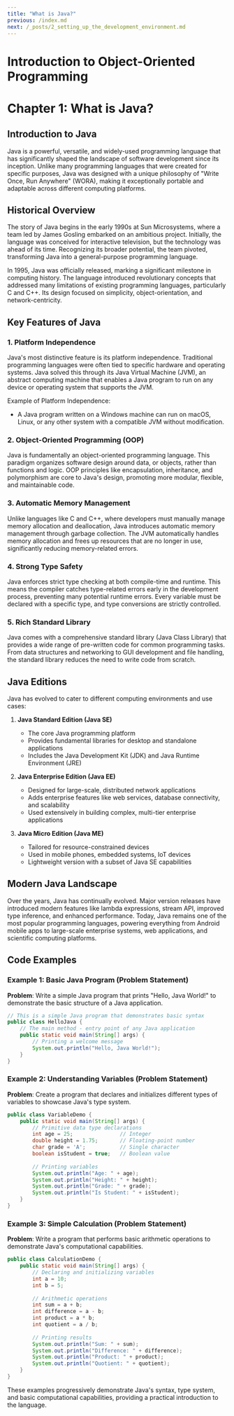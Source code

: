 ```yaml
---
title: "What is Java?"
previous: /index.md
next: /_posts/2_setting_up_the_development_environment.md
---
```

# Introduction to Object-Oriented Programming
# Chapter 1: What is Java?

## Introduction to Java

Java is a powerful, versatile, and widely-used programming language that has significantly shaped the landscape of software development since its inception. Unlike many programming languages that were created for specific purposes, Java was designed with a unique philosophy of "Write Once, Run Anywhere" (WORA), making it exceptionally portable and adaptable across different computing platforms.

## Historical Overview

The story of Java begins in the early 1990s at Sun Microsystems, where a team led by James Gosling embarked on an ambitious project. Initially, the language was conceived for interactive television, but the technology was ahead of its time. Recognizing its broader potential, the team pivoted, transforming Java into a general-purpose programming language.

In 1995, Java was officially released, marking a significant milestone in computing history. The language introduced revolutionary concepts that addressed many limitations of existing programming languages, particularly C and C++. Its design focused on simplicity, object-orientation, and network-centricity.

## Key Features of Java

### 1. Platform Independence
Java's most distinctive feature is its platform independence. Traditional programming languages were often tied to specific hardware and operating systems. Java solved this through its Java Virtual Machine (JVM), an abstract computing machine that enables a Java program to run on any device or operating system that supports the JVM.

Example of Platform Independence:
- A Java program written on a Windows machine can run on macOS, Linux, or any other system with a compatible JVM without modification.

### 2. Object-Oriented Programming (OOP)
Java is fundamentally an object-oriented programming language. This paradigm organizes software design around data, or objects, rather than functions and logic. OOP principles like encapsulation, inheritance, and polymorphism are core to Java's design, promoting more modular, flexible, and maintainable code.

### 3. Automatic Memory Management
Unlike languages like C and C++, where developers must manually manage memory allocation and deallocation, Java introduces automatic memory management through garbage collection. The JVM automatically handles memory allocation and frees up resources that are no longer in use, significantly reducing memory-related errors.

### 4. Strong Type Safety
Java enforces strict type checking at both compile-time and runtime. This means the compiler catches type-related errors early in the development process, preventing many potential runtime errors. Every variable must be declared with a specific type, and type conversions are strictly controlled.

### 5. Rich Standard Library
Java comes with a comprehensive standard library (Java Class Library) that provides a wide range of pre-written code for common programming tasks. From data structures and networking to GUI development and file handling, the standard library reduces the need to write code from scratch.

## Java Editions

Java has evolved to cater to different computing environments and use cases:

1. **Java Standard Edition (Java SE)**
   - The core Java programming platform
   - Provides fundamental libraries for desktop and standalone applications
   - Includes the Java Development Kit (JDK) and Java Runtime Environment (JRE)

2. **Java Enterprise Edition (Java EE)**
   - Designed for large-scale, distributed network applications
   - Adds enterprise features like web services, database connectivity, and scalability
   - Used extensively in building complex, multi-tier enterprise applications

3. **Java Micro Edition (Java ME)**
   - Tailored for resource-constrained devices
   - Used in mobile phones, embedded systems, IoT devices
   - Lightweight version with a subset of Java SE capabilities

## Modern Java Landscape

Over the years, Java has continually evolved. Major version releases have introduced modern features like lambda expressions, stream API, improved type inference, and enhanced performance. Today, Java remains one of the most popular programming languages, powering everything from Android mobile apps to large-scale enterprise systems, web applications, and scientific computing platforms.

## Code Examples

### Example 1: Basic Java Program (Problem Statement)
**Problem**: Write a simple Java program that prints "Hello, Java World!" to demonstrate the basic structure of a Java application.

```java
// This is a simple Java program that demonstrates basic syntax
public class HelloJava {
    // The main method - entry point of any Java application
    public static void main(String[] args) {
        // Printing a welcome message
        System.out.println("Hello, Java World!");
    }
}
```

### Example 2: Understanding Variables (Problem Statement)
**Problem**: Create a program that declares and initializes different types of variables to showcase Java's type system.

```java
public class VariableDemo {
    public static void main(String[] args) {
        // Primitive data type declarations
        int age = 25;               // Integer
        double height = 1.75;       // Floating-point number
        char grade = 'A';           // Single character
        boolean isStudent = true;   // Boolean value
        
        // Printing variables
        System.out.println("Age: " + age);
        System.out.println("Height: " + height);
        System.out.println("Grade: " + grade);
        System.out.println("Is Student: " + isStudent);
    }
}
```

### Example 3: Simple Calculation (Problem Statement)
**Problem**: Write a program that performs basic arithmetic operations to demonstrate Java's computational capabilities.

```java
public class CalculationDemo {
    public static void main(String[] args) {
        // Declaring and initializing variables
        int a = 10;
        int b = 5;
        
        // Arithmetic operations
        int sum = a + b;
        int difference = a - b;
        int product = a * b;
        int quotient = a / b;
        
        // Printing results
        System.out.println("Sum: " + sum);
        System.out.println("Difference: " + difference);
        System.out.println("Product: " + product);
        System.out.println("Quotient: " + quotient);
    }
}
```

These examples progressively demonstrate Java's syntax, type system, and basic computational capabilities, providing a practical introduction to the language.